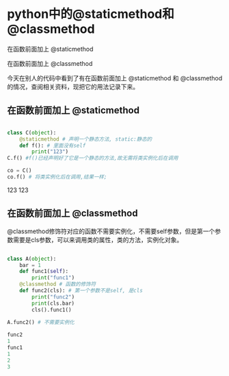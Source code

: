 # python中的@staticmethod和@classmethod

在函数前面加上 @staticmethod

在函数前面加上 @classmethod

今天在别人的代码中看到了有在函数前面加上 @staticmethod 和 @classmethod 的情况，查阅相关资料，现把它的用法记录下来。
## 在函数前面加上 @staticmethod
```python

class C(object):
    @staticmethod # 声明一个静态方法, static:静态的
    def f(): # 里面没有self
        print("123")
C.f() #f()已经声明好了它是一个静态的方法,故无需将类实例化后在调用

co = C()
co.f() # 将类实例化后在调用,结果一样;
```
123
123

## 在函数前面加上 @classmethod
@classmethod修饰符对应的函数不需要实例化，不需要self参数，但是第一个参数需要是cls参数，可以来调用类的属性，类的方法，实例化对象。
```python

class A(object):
    bar = 1
    def func1(self):
        print("func1")
    @classmethod # 函数的修饰符
    def func2(cls): # 第一个参数不是self, 是cls
        print("func2")
        print(cls.bar)
        cls().func1()
        
A.func2() # 不需要实例化

func2
1
func1
1
2
3
```


